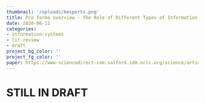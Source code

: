 ```yaml
---
thumbnail: '/uploads/kmsports.png'
title: Pro forma overview - The Role of Different Types of Information Systems In Business Organizations - A Review
date: 2020-06-11
categories: 
- information-systems
- lit-review
- draft
project_bg_color: ''
project_fg_color: ''
paper: https://www-sciencedirect-com.salford.idm.oclc.org/science/article/pii/S1877705810002894
---
```

# STILL IN DRAFT
